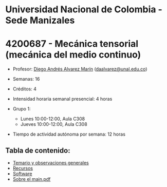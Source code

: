 # Universidad Nacional de Colombia - Sede Manizales
# 4200687 - Mecánica tensorial (mecánica del medio continuo)

- Profesor: [Diego Andrés Alvarez Marín](https://sites.google.com/site/diegoandresalvarezmarin/) (daalvarez@unal.edu.co)
- Semanas: 16
- Créditos: 4

- Intensidad horaria semanal presencial: 4 horas

- Grupo 1:
  - Lunes 10:00-12:00, Aula C308
  - Jueves 10:00-12:00, Aula C308

- Tiempo de actividad autónoma por semana: 12 horas

## Tabla de contenido:
- [Temario y observaciones generales](docs/01_-_temario.md)
- [Recursos](docs/02_-_recursos.md)
- [Software](docs/03_-_software.md)
- [Sobre el main.pdf](docs/04_-_main_pdf.md)

<!---
### WIKI para la corrección de los errores en el `main.pdf`: 
  * http://mecanicadesolidos.shoutwiki.com/
  * [Reglas de la WIKI](http://mecanicadesolidos.shoutwiki.com/wiki/Reglas_de_la_WIKI)
  * [Ejemplos de contribuciones a la WIKI](http://mecanicadesolidos.shoutwiki.com/wiki/Ejemplos_de_contribuciones_a_la_WIKI)
--->